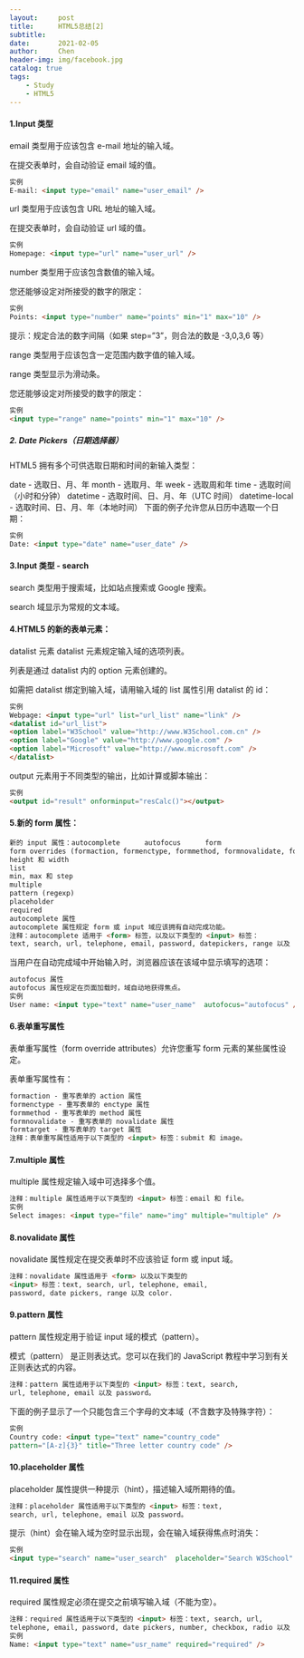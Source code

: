 ```yaml
---
layout:     post
title:      HTML5总结[2]
subtitle:   
date:       2021-02-05
author:     Chen 
header-img: img/facebook.jpg
catalog: true
tags:
    - Study
	- HTML5
---
```


#### 1.Input 类型

email 类型用于应该包含 e-mail 地址的输入域。

在提交表单时，会自动验证 email 域的值。

```html
实例
E-mail: <input type="email" name="user_email" />
```

url 类型用于应该包含 URL 地址的输入域。

在提交表单时，会自动验证 url 域的值。

```html
实例
Homepage: <input type="url" name="user_url" />
```

number 类型用于应该包含数值的输入域。

您还能够设定对所接受的数字的限定：

```html
实例
Points: <input type="number" name="points" min="1" max="10" />
```

提示：规定合法的数字间隔（如果 step=”3”，则合法的数是 -3,0,3,6 等）

range 类型用于应该包含一定范围内数字值的输入域。

range 类型显示为滑动条。

您还能够设定对所接受的数字的限定：

```html
实例
<input type="range" name="points" min="1" max="10" />
```

##### 2. Date Pickers（日期选择器）

HTML5 拥有多个可供选取日期和时间的新输入类型：

date - 选取日、月、年
month - 选取月、年
week - 选取周和年
time - 选取时间（小时和分钟）
datetime - 选取时间、日、月、年（UTC 时间）
datetime-local - 选取时间、日、月、年（本地时间）
下面的例子允许您从日历中选取一个日期：

```html
实例
Date: <input type="date" name="user_date" />
```

#### 3.Input 类型 - search

search 类型用于搜索域，比如站点搜索或 Google 搜索。

search 域显示为常规的文本域。

#### 4.HTML5 的新的表单元素：

datalist 元素
datalist 元素规定输入域的选项列表。

列表是通过 datalist 内的 option 元素创建的。

如需把 datalist 绑定到输入域，请用输入域的 list 属性引用 datalist 的 id：

```html
实例
Webpage: <input type="url" list="url_list" name="link" />
<datalist id="url_list">
<option label="W3School" value="http://www.W3School.com.cn" />
<option label="Google" value="http://www.google.com" />
<option label="Microsoft" value="http://www.microsoft.com" />
</datalist>
```

output 元素用于不同类型的输出，比如计算或脚本输出：

```html
实例
<output id="result" onforminput="resCalc()"></output>
```

#### 5.新的 form 属性：

```html
新的 input 属性：autocomplete      autofocus      form
form overrides (formaction, formenctype, formmethod, formnovalidate, formtarget)
height 和 width
list
min, max 和 step
multiple
pattern (regexp)
placeholder
required
autocomplete 属性
autocomplete 属性规定 form 或 input 域应该拥有自动完成功能。
注释：autocomplete 适用于 <form> 标签，以及以下类型的 <input> 标签：
text, search, url, telephone, email, password, datepickers, range 以及 color。
```

当用户在自动完成域中开始输入时，浏览器应该在该域中显示填写的选项：

```html
autofocus 属性
autofocus 属性规定在页面加载时，域自动地获得焦点。
实例
User name: <input type="text" name="user_name"  autofocus="autofocus" />
```

#### 6.表单重写属性

表单重写属性（form override attributes）允许您重写 form 元素的某些属性设定。

表单重写属性有：

```html
formaction - 重写表单的 action 属性
formenctype - 重写表单的 enctype 属性
formmethod - 重写表单的 method 属性
formnovalidate - 重写表单的 novalidate 属性
formtarget - 重写表单的 target 属性
注释：表单重写属性适用于以下类型的 <input> 标签：submit 和 image。
```

#### 7.multiple 属性

multiple 属性规定输入域中可选择多个值。

```html
注释：multiple 属性适用于以下类型的 <input> 标签：email 和 file。
实例
Select images: <input type="file" name="img" multiple="multiple" />
```

#### 8.novalidate 属性

novalidate 属性规定在提交表单时不应该验证 form 或 input 域。

```html
注释：novalidate 属性适用于 <form> 以及以下类型的 
<input> 标签：text, search, url, telephone, email, 
password, date pickers, range 以及 color.
```

#### 9.pattern 属性

pattern 属性规定用于验证 input 域的模式（pattern）。

模式（pattern） 是正则表达式。您可以在我们的 JavaScript 教程中学习到有关正则表达式的内容。

```html
注释：pattern 属性适用于以下类型的 <input> 标签：text, search,
url, telephone, email 以及 password。
```

下面的例子显示了一个只能包含三个字母的文本域（不含数字及特殊字符）：

```html
实例
Country code: <input type="text" name="country_code"
pattern="[A-z]{3}" title="Three letter country code" />
```

#### 10.placeholder 属性

placeholder 属性提供一种提示（hint），描述输入域所期待的值。

```html
注释：placeholder 属性适用于以下类型的 <input> 标签：text,
search, url, telephone, email 以及 password。
```

提示（hint）会在输入域为空时显示出现，会在输入域获得焦点时消失：

```html
实例
<input type="search" name="user_search"  placeholder="Search W3School" />
```

#### 11.required 属性

required 属性规定必须在提交之前填写输入域（不能为空）。

```html
注释：required 属性适用于以下类型的 <input> 标签：text, search, url,
telephone, email, password, date pickers, number, checkbox, radio 以及 file。
实例
Name: <input type="text" name="usr_name" required="required" />
```